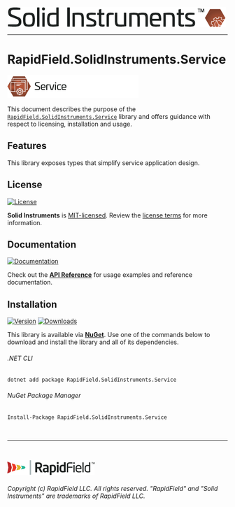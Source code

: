 <!--
Copyright (c) RapidField LLC. Licensed under the MIT License. See LICENSE.txt in the project root for license information.
-->

[![Solid Instruments logo](../../SolidInstruments.Logo.Color.Transparent.500w.png)](../../README.md)
- - -

# RapidField.SolidInstruments.Service

![Service](Label.Service.300w.png)

This document describes the purpose of the [`RapidField.SolidInstruments.Service`]() library and offers guidance with respect to licensing, installation and usage.

## Features

This library exposes types that simplify service application design.

## License

[![License](https://img.shields.io/github/license/rapidfield/solid-instruments?style=flat&color=lightseagreen&label=license&logo=open-access&logoColor=lightgrey)](../../LICENSE.txt)

**Solid Instruments** is [MIT-licensed](https://en.wikipedia.org/wiki/MIT_License). Review the [license terms](../../LICENSE.txt) for more information.

## Documentation

[![Documentation](https://img.shields.io/badge/documentation-website-tan?style=flat&logo=buffer&logoColor=lightgrey)](https://www.solidinstruments.com/api/RapidField.SolidInstruments.Service.html)

Check out the [**API Reference**](https://www.solidinstruments.com/api/RapidField.SolidInstruments.Service.html) for usage examples and reference documentation.

## Installation

[![Version](https://img.shields.io/nuget/vpre/RapidField.SolidInstruments.Service?style=flat&color=blue&label=version&logo=nuget&logoColor=lightgrey)](https://www.nuget.org/packages/RapidField.SolidInstruments.Service)
[![Downloads](https://img.shields.io/nuget/dt/RapidField.SolidInstruments.Service?style=flat&color=blue&logo=nuget&logoColor=lightgrey)](https://www.nuget.org/packages/RapidField.SolidInstruments.Service)

This library is available via [**NuGet**](https://docs.microsoft.com/en-us/nuget/quickstart/install-and-use-a-package-in-visual-studio). Use one of the commands below to download and install the library and all of its dependencies.

###### .NET CLI

```shell
dotnet add package RapidField.SolidInstruments.Service
```

###### NuGet Package Manager

```shell
Install-Package RapidField.SolidInstruments.Service
```

<br />

- - -

<br />

[![RapidField logo](../../RapidField.Logo.Color.Black.Transparent.200w.png)](https://www.rapidfield.com)

###### Copyright (c) RapidField LLC. All rights reserved. "RapidField" and "Solid Instruments" are trademarks of RapidField LLC.